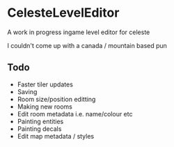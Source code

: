 # CelesteLevelEditor
A work in progress ingame level editor for celeste

I couldn't come up with a canada / mountain based pun

## Todo
* Faster tiler updates
* Saving
* Room size/position editting
* Making new rooms
* Edit room metadata i.e. name/colour etc
* Painting entities
* Painting decals
* Edit map metadata / styles
